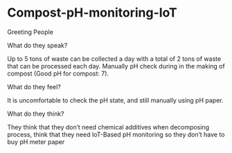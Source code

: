 # Compost-pH-monitoring-IoT

Greeting People 

What do they speak?

Up to 5 tons of waste can be collected a day with a total of 2 tons of waste that can be processed each day.
Manually pH check during in the making of compost (Good pH for compost: 7).

What do they feel?

It is uncomfortable to check the pH state, and still manually using pH paper.

What do they think?

They think that they don’t need chemical additives when decomposing process, think that they need IoT-Based pH monitoring so they don’t have to buy pH meter paper
